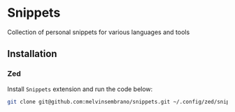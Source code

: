 # Snippets
Collection of personal snippets for various languages and tools

## Installation

### Zed

Install `Snippets` extension and run the code below:

```bash
git clone git@github.com:melvinsembrano/snippets.git ~/.config/zed/snippets
```
